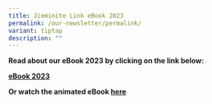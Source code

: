 ```yaml
---
title: Jieminite Link eBook 2023
permalink: /our-newsletter/permalink/
variant: tiptap
description: ""
---
```

<p><strong>Read about our eBook 2023 by clicking on the link below:</strong>
</p>
<p><strong><a href="https://issuu.com/jieminpri/docs/ebook2023" rel="noopener noreferrer nofollow" target="_blank">eBook 2023</a></strong>
</p>
<p><strong>Or watch the animated eBook <a href="https://go.gov.sg/jpsebook2023" rel="noopener noreferrer nofollow" target="_blank">here</a></strong>
</p>
<p></p>